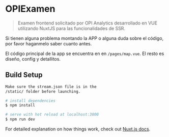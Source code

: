 # OPIExamen

> Examen frontend solicitado por OPI Analytics desarrollado en VUE utilizando NuxtJS para las funcionalidades de SSR.

Si tienen alguna problema montando la APP o alguna duda sobre el código, por favor haganmelo saber cuanto antes.

El código principal de la app se encuentra en en ```/pages/map.vue```. El resto es diseño, config y detallitos.

## Build Setup

``` bash
Make sure the stream.json file is in the 
/static/ folder before launching.

# install dependencies
$ npm install

# serve with hot reload at localhost:3000
$ npm run dev

```

For detailed explanation on how things work, check out [Nuxt.js docs](https://nuxtjs.org).
